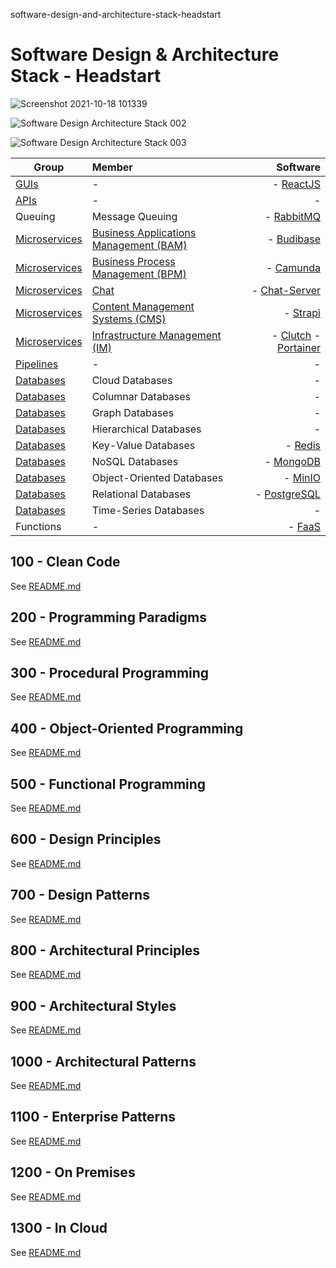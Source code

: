 software-design-and-architecture-stack-headstart

# Software Design &amp; Architecture Stack - Headstart

![Screenshot 2021-10-18 101339](https://user-images.githubusercontent.com/12828104/137693771-7f8c9897-c87e-41c1-b0c1-126edfc2ffe3.png)

![Software Design   Architecture Stack 002](https://user-images.githubusercontent.com/12828104/152769099-a17e3d32-e19f-446b-aaff-c27be0dea91a.png)

![Software Design   Architecture Stack 003](https://user-images.githubusercontent.com/12828104/160409530-ada7d409-818b-4176-8ac2-32e096dbf524.png)

| Group   |      Member      |  Software |
|----------|:-------------|------:|
| [GUIs](https://github.com/vanHeemstraSystems/guis) |  - | - [ReactJS](https://github.com/facebook/react) |
| [APIs](https://github.com/vanHeemstraSystems/apis) |  - |   -     |
| Queuing | Message Queuing | - [RabbitMQ](https://github.com/rabbitmq/rabbitmq-server) |
| [Microservices](https://github.com/vanHeemstraSystems/microservices) | [Business Applications Management (BAM)](https://github.com/vanHeemstraSystems/business-applications-management) | - [Budibase](https://github.com/Budibase/budibase) |
| [Microservices](https://github.com/vanHeemstraSystems/microservices) | [Business Process Management (BPM)](https://github.com/vanHeemstraSystems/business-process-management) | - [Camunda](https://github.com/camunda/camunda-bpm-platform) |
| [Microservices](https://github.com/vanHeemstraSystems/microservices) | [Chat](https://github.com/vanHeemstraSystems/exo-chat-headstart) | - [Chat-Server](https://github.com/exo-docker/exo-chat-server) |
| [Microservices](https://github.com/vanHeemstraSystems/microservices) | [Content Management Systems (CMS)](https://github.com/vanHeemstraSystems/content-management-systems) | - [Strapi](https://github.com/strapi/strapi) |
| [Microservices](https://github.com/vanHeemstraSystems/microservices) | [Infrastructure Management (IM)](https://github.com/vanHeemstraSystems/infrastructure-management) | - [Clutch](https://github.com/lyft/clutch) - [Portainer](https://github.com/portainer/portainer) |
| [Pipelines](https://github.com/vanHeemstraSystems/pipelines) | - |  - |
| [Databases](https://github.com/vanHeemstraSystems/databases-headstart) | Cloud Databases | - |
| [Databases](https://github.com/vanHeemstraSystems/databases-headstart) | Columnar Databases | - |
| [Databases](https://github.com/vanHeemstraSystems/databases-headstart) | Graph Databases | - |
| [Databases](https://github.com/vanHeemstraSystems/databases-headstart) | Hierarchical Databases | - |
| [Databases](https://github.com/vanHeemstraSystems/databases-headstart) | Key-Value Databases | - [Redis](https://github.com/redis/redis) |
| [Databases](https://github.com/vanHeemstraSystems/databases-headstart) | NoSQL Databases | - [MongoDB](https://github.com/mongodb/mongo) |
| [Databases](https://github.com/vanHeemstraSystems/databases-headstart) | Object-Oriented Databases | - [MinIO](https://github.com/minio/minio) |
| [Databases](https://github.com/vanHeemstraSystems/databases-headstart) | Relational Databases | - [PostgreSQL](https://github.com/postgres/postgres) |
| [Databases](https://github.com/vanHeemstraSystems/databases-headstart) | Time-Series Databases | - |
| Functions | - | - [FaaS](https://github.com/openfaas/faas) |

## 100 - Clean Code

See [README.md](./100/README.md)

## 200 - Programming Paradigms

See [README.md](./200/README.md)

## 300 - Procedural Programming

See [README.md](./300/README.md)

## 400 - Object-Oriented Programming

See [README.md](./400/README.md)

## 500 - Functional Programming

See [README.md](./500/README.md)

## 600 - Design Principles

See [README.md](./600/README.md)

## 700 - Design Patterns

See [README.md](./700/README.md)

## 800 - Architectural Principles

See [README.md](./800/README.md)

## 900 - Architectural Styles

See [README.md](./900/README.md)

## 1000 - Architectural Patterns

See [README.md](./1000/README.md)

## 1100 - Enterprise Patterns

See [README.md](./1100/README.md)

## 1200 - On Premises

See [README.md](./1200/README.md)

## 1300 - In Cloud

See [README.md](./1300/README.md)
